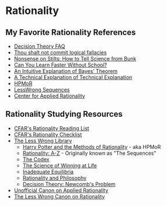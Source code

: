 # Rationality

## My Favorite Rationality References

* [Decision Theory FAQ](http://lesswrong.com/lw/gu1/decision_theory_faq/)
* [Thou shalt not commit logical fallacies](https://yourlogicalfallacyis.com/)
* [Nonsense on Stilts: How to Tell Science from Bunk](http://books.google.com/books?id=aC8Baky2qTcC&pg=PA16&lpg=PA16#v=onepage&q&f=false)
* [Can You Learn Faster Without School?](http://www.scotthyoung.com/blog/2012/03/04/learn-faster-without-college/)
* [An Intuitive Explanation of Bayes’ Theorem](http://yudkowsky.net/rational/bayes)
* [A Technical Explanation of Technical Explanation](http://yudkowsky.net/rational/technical/)
* [HPMoR](http://hpmor.com/)
* [LessWrong Sequences](http://wiki.lesswrong.com/wiki/Sequences)
* [Center for Applied Rationality](http://rationality.org/checklist/)

## Rationality Studying Resources

* [CFAR's Rationality Reading List](http://rationality.org/resources/reading-list)
* [CFAR's Rationality Checklist](http://rationality.org/resources/rationality-checklist)
* [The Less Wrong Library](https://www.lesswrong.com/library)
    * [Harry Potter and the Methods of Rationality](https://www.lesswrong.com/hpmor) - aka HPMoR
    * [Rationality: A-Z](https://www.lesswrong.com/rationality) - Originally known as "The Sequences"
    * [The Codex](https://www.lesswrong.com/codex)
    * [The Science of Winning at Life](https://www.lesswrong.com/sequences/oi873FWi6pHWxswSa)
    * [Inadequate Equilibria](https://www.lesswrong.com/sequences/oLGCcbnvabyibnG9d)
    * [Rationality and Philosophy](https://www.lesswrong.com/sequences/yFvZa9wkv5JoqhM8F)
    * [Decision Theory: Newcomb's Problem](https://www.lesswrong.com/sequences/XipJ7DMjYyriAm7fr)    
* [Unofficial Canon on Applied Rationality](http://lesswrong.com/lw/n5h/unofficial_canon_on_applied_rationality/)
* [The Less Wrong Canon on Rationality](https://wiki.lesswrong.com/wiki/Less_Wrong_Canon_on_Rationality)
